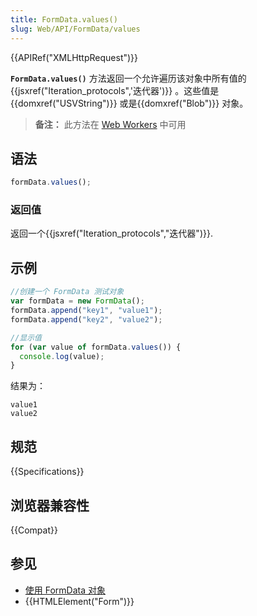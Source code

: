 ```yaml
---
title: FormData.values()
slug: Web/API/FormData/values
---
```


{{APIRef("XMLHttpRequest")}}

**`FormData.values()`** 方法返回一个允许遍历该对象中所有值的 {{jsxref("Iteration_protocols",'迭代器')}} 。这些值是 {{domxref("USVString")}} 或是{{domxref("Blob")}} 对象。

> **备注：** 此方法在 [Web Workers](/zh-CN/docs/Web/API/Web_Workers_API) 中可用

## 语法

```js
formData.values();
```

### 返回值

返回一个{{jsxref("Iteration_protocols","迭代器")}}.

## 示例

```js
//创建一个 FormData 测试对象
var formData = new FormData();
formData.append("key1", "value1");
formData.append("key2", "value2");

//显示值
for (var value of formData.values()) {
  console.log(value);
}
```

结果为：

```
value1
value2
```

## 规范

{{Specifications}}

## 浏览器兼容性

{{Compat}}

## 参见

- [使用 FormData 对象](/zh-CN/docs/Web/API/XMLHttpRequest_API/Using_FormData_Objects)
- {{HTMLElement("Form")}}
